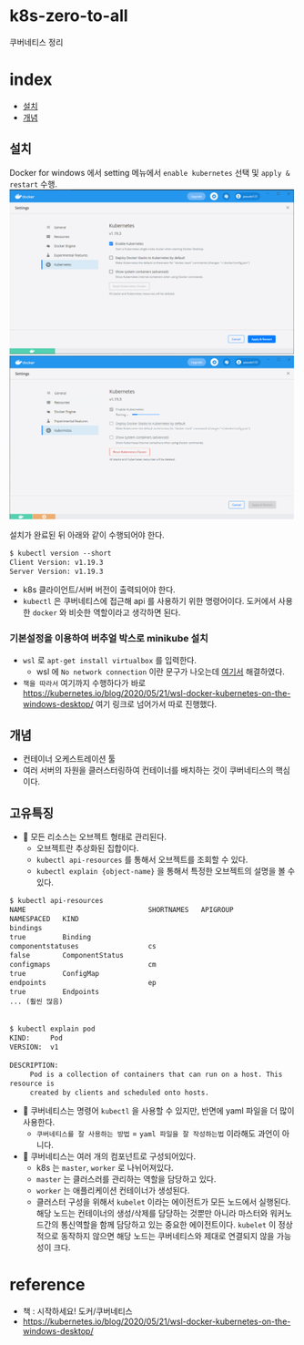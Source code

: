 # k8s-zero-to-all
쿠버네티스 정리

# index
* [설치](#install)
* [개념](#concept)

## <a id="install"></a>설치
Docker for windows 에서 setting 메뉴에서 `enable kubernetes` 선택 및 `apply & restart` 수행.
<img src="../Image/20210207_k8s01.png" width="500" />
<img src="../Image/20210207_k8s02.png" width="500" />

설치가 완료된 뒤 아래와 같이 수행되어야 한다.
```
$ kubectl version --short
Client Version: v1.19.3
Server Version: v1.19.3
```
* k8s 클라이언트/서버 버전이 출력되어야 한다.
* `kubectl` 은 쿠버네티스에 접근해 api 를 사용하기 위한 명령어이다. 도커에서 사용한 `docker` 와 비슷한 역할이라고 생각하면 된다.

### 기본설정을 이용하여 버추얼 박스로 minikube 설치
* `wsl` 로 `apt-get install virtualbox` 를 입력한다.
  * wsl 에 `No network connection` 이란 문구가 나오는데 [여기서](https://github.com/microsoft/WSL/issues/5336) 해결하였다.
* `책을 따라서` 여기까지 수행하다가 바로 https://kubernetes.io/blog/2020/05/21/wsl-docker-kubernetes-on-the-windows-desktop/ 여기 링크로 넘어가서 따로 진행했다.

## <a id="concept"></a>개념
* 컨테이너 오케스트레이션 툴
* 여러 서버의 자원을 클러스터링하여 컨테이너를 배치하는 것이 쿠버네티스의 핵심이다.

## <a id="feature"></a>고유특징
* 🦾 모든 리소스는 오브젝트 형태로 관리된다.
  * 오브젝트란 추상화된 집합이다.
  * `kubectl api-resources` 를 통해서 오브젝트를 조회할 수 있다.
  * `kubectl explain {object-name}` 을 통해서 특정한 오브젝트의 설명을 볼 수 있다.

```
$ kubectl api-resources
NAME                              SHORTNAMES   APIGROUP                       NAMESPACED   KIND
bindings                                                                      true         Binding
componentstatuses                 cs                                          false        ComponentStatus
configmaps                        cm                                          true         ConfigMap
endpoints                         ep                                          true         Endpoints
... (훨씬 많음)


$ kubectl explain pod
KIND:     Pod
VERSION:  v1

DESCRIPTION:
     Pod is a collection of containers that can run on a host. This resource is
     created by clients and scheduled onto hosts.
```

* 🦾 쿠버네티스는 명령어 `kubectl` 을 사용할 수 있지만, 반면에 yaml 파일을 더 많이 사용한다.
  * `쿠버네티스를 잘 사용하는 방법` = `yaml 파일을 잘 작성하는법` 이라해도 과언이 아니다.
* 🦾 쿠버네티스는 여러 개의 컴포넌트로 구성되어있다.
  * k8s 는 `master`, `worker` 로 나뉘어져있다.
  * `master` 는 클러스러를 관리하는 역할을 담당하고 있다.
  * `worker` 는 애플리케이션 컨테이너가 생성된다.
  * 클러스터 구성을 위해서 `kubelet` 이라는 에이전트가 모든 노드에서 실행된다. 해당 노드는 컨테이너의 생성/삭제를 담당하는 것뿐만 아니라 마스터와 워커노드간의 통신역할을 함께 담당하고 있는 중요한 에이전트이다. `kubelet` 이 정상적으로 동작하지 않으면 해당 노드는 쿠버네티스와 제대로 연결되지 않을 가능성이 크다.


# reference
* 책 : 시작하세요! 도커/쿠버네티스
* https://kubernetes.io/blog/2020/05/21/wsl-docker-kubernetes-on-the-windows-desktop/
